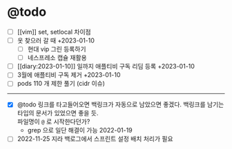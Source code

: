 # @todo

- [ ] [[vim]] set, setlocal 차이점
- [ ] 옷 찾으러 갈 때 +2023-01-10 
  - [ ] 현대 vip 그린 등록하기
  - [ ] 네스프레소 캡슐 재활용
- [ ] [[diary:2023-01-10]] 일까지 애플티비 구독 리딤 등록 +2023-01-10 
- [ ] 3월에 애플티비 구독 제거 +2023-01-10 
- [ ] pods 110 개 제한 풀기 (cidr 이슈)

---

- [X] @todo 링크를 타고들어오면 백링크가 자동으로 남았으면 좋겠다. 백링크를 남기는 타입의 문서가 있었으면 좋을 듯.  
  파일명이 `@` 로 시작한다던가?
  - grep 으로 일단 해결이 가능 2022-01-19 
- [ ] 2022-11-25 지라 백로그에서 스프린트 설정 배치 처리가 필요
